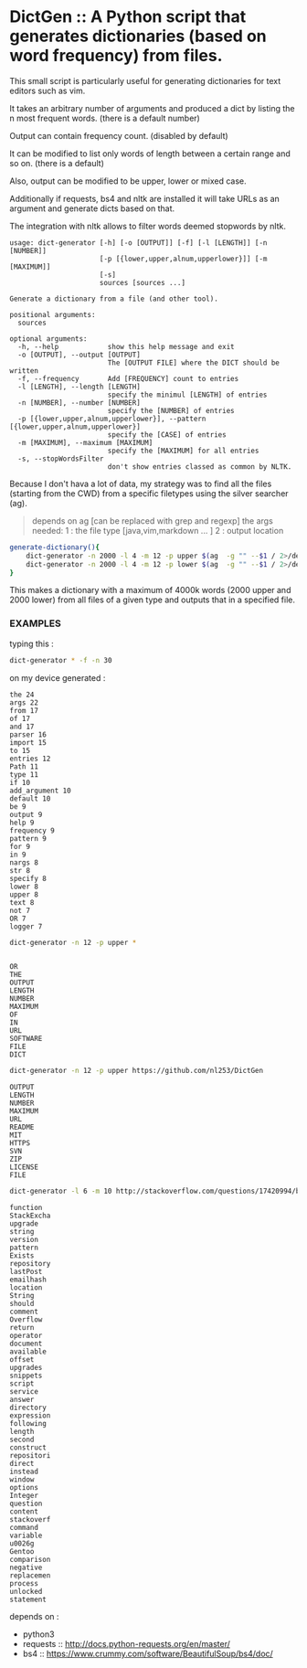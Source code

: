 
# DictGen :: A Python script that generates dictionaries (based on word frequency) from files. 

This small script is particularly useful for generating dictionaries for text editors such as vim.

It takes an arbitrary number of arguments and produced a dict by listing the n most frequent words. (there is a default number)

Output can contain frequency count. (disabled by default)

It can be modified to list only words of length between a certain range and so on. (there is a default)

Also, output can be modified to be upper, lower or mixed case.

Additionally if requests, bs4 and nltk are installed it will take URLs as an argument and generate dicts based on that.

The integration with nltk allows to filter words deemed stopwords by nltk.

```text
usage: dict-generator [-h] [-o [OUTPUT]] [-f] [-l [LENGTH]] [-n [NUMBER]]
                      [-p [{lower,upper,alnum,upperlower}]] [-m [MAXIMUM]]
                      [-s]
                      sources [sources ...]

Generate a dictionary from a file (and other tool).

positional arguments:
  sources

optional arguments:
  -h, --help            show this help message and exit
  -o [OUTPUT], --output [OUTPUT]
                        The [OUTPUT FILE] where the DICT should be written
  -f, --frequency       Add [FREQUENCY] count to entries
  -l [LENGTH], --length [LENGTH]
                        specify the minimul [LENGTH] of entries
  -n [NUMBER], --number [NUMBER]
                        specify the [NUMBER] of entries
  -p [{lower,upper,alnum,upperlower}], --pattern [{lower,upper,alnum,upperlower}]
                        specify the [CASE] of entries
  -m [MAXIMUM], --maximum [MAXIMUM]
                        specify the [MAXIMUM] for all entries
  -s, --stopWordsFilter
                        don't show entries classed as common by NLTK.
```

Because I don't hava a lot of data, my strategy was to find all the files (starting from the CWD) from a specific filetypes using the silver searcher (ag).

> depends on ag [can be replaced with grep and regexp]
> the args needed:
> 1 : the file type [java,vim,markdown ... ]
> 2 : output location

```sh
generate-dictionary(){
	dict-generator -n 2000 -l 4 -m 12 -p upper $(ag  -g "" --$1 / 2>/dev/null | xargs) >> $2
	dict-generator -n 2000 -l 4 -m 12 -p lower $(ag  -g "" --$1 / 2>/dev/null | xargs) >> $2
}
```

This makes a dictionary with a maximum of 4000k words (2000 upper and 2000 lower) from all files of a given type and outputs that in a specified file.

### EXAMPLES

typing this : 

```sh
dict-generator * -f -n 30
```

on my device generated : 


```text
the 24
args 22
from 17
of 17
and 17
parser 16
import 15
to 15
entries 12
Path 11
type 11
if 10
add_argument 10
default 10
be 9
output 9
help 9
frequency 9
pattern 9
for 9
in 9
nargs 8
str 8
specify 8
lower 8
upper 8
text 8
not 7
OR 7
logger 7
```

```sh
dict-generator -n 12 -p upper *
```

```text 

OR
THE
OUTPUT
LENGTH
NUMBER
MAXIMUM
OF
IN
URL
SOFTWARE
FILE
DICT

```

```sh
dict-generator -n 12 -p upper https://github.com/nl253/DictGen
```

```text
OUTPUT
LENGTH
NUMBER
MAXIMUM
URL
README
MIT
HTTPS
SVN
ZIP
LICENSE
FILE
```

```sh
dict-generator -l 6 -m 10 http://stackoverflow.com/questions/17420994/bash-regex-match-string https://devmanual.gentoo.org/tools-reference/bash/index.html https://git-annex.branchable.com/upgrades/
```

```text
function
StackExcha
upgrade
string
version
pattern
Exists
repository
lastPost
emailhash
location
String
should
comment
Overflow
return
operator
document
available
offset
upgrades
snippets
script
service
answer
directory
expression
following
length
second
construct
repositori
direct
instead
window
options
Integer
question
content
stackoverf
command
variable
u0026g
Gentoo
comparison
negative
replacemen
process
unlocked
statement
```

depends on :
- python3
- requests :: http://docs.python-requests.org/en/master/
- bs4 :: https://www.crummy.com/software/BeautifulSoup/bs4/doc/
